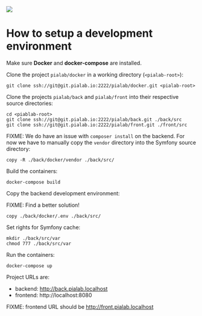 <img src="https://raw.githubusercontent.com/pia-lab/pialab/master/src/assets/images/pia-lab.png">

# How to setup a development environment

Make sure **Docker** and **docker-compose** are installed.

Clone the project `pialab/docker` in a working directory (`<pialab-root>`):

```
git clone ssh://git@git.pialab.io:2222/pialab/docker.git <pialab-root>
```

Clone the projects `pialab/back` and `pialab/front` into their respective source directories:

```
cd <piablab-root>
git clone ssh://git@git.pialab.io:2222/pialab/back.git ./back/src
git clone ssh://git@git.pialab.io:2222/pialab/front.git ./front/src
```

FIXME: We do have an issue with `composer install` on the backend. For now we have to manually copy the `vendor` directory into the Symfony source directory:
```
copy -R ./back/docker/vendor ./back/src/
```

Build the containers:
```
docker-compose build
```

Copy the backend development environment:

FIXME: Find a better solution!

```
copy ./back/docker/.env ./back/src/
```

Set rights for Symfony cache:

```
mkdir ./back/src/var
chmod 777 ./back/src/var
```

Run the containers:
```
docker-compose up
```

Project URLs are:

* backend: http://back.pialab.localhost
* frontend: http://localhost:8080

FIXME: frontend URL should be http://front.pialab.localhost
